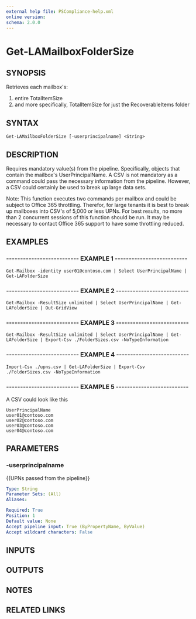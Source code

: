 ```yaml
---
external help file: PSCompliance-help.xml
online version: 
schema: 2.0.0
---
```


# Get-LAMailboxFolderSize

## SYNOPSIS
Retrieves each mailbox's:
1. entire TotalItemSize 
2. and more specifically, TotalItemSize for just the RecoverableItems folder

## SYNTAX

```
Get-LAMailboxFolderSize [-userprincipalname] <String>
```

## DESCRIPTION
Requires mandatory value(s) from the pipeline. 
Specifically, objects that contain the mailbox's UserPrincipalName.
A CSV is not mandatory as a command could pass the necessary information from the pipeline.
However, a CSV could certainly be used to break up large data sets.

Note: This function executes two commands per mailbox and could be subject to Office 365 throttling.
      Therefor, for large tenants it is best to break up mailboxes into CSV's of 5,000 or less UPNs.
      For best results, no more than 2 concurrent sessions of this function should be run.
      It may be necessary to contact Office 365 support to have some throttling reduced.

## EXAMPLES

### -------------------------- EXAMPLE 1 --------------------------
```
Get-Mailbox -identity user01@contoso.com | Select UserPrincipalName | Get-LAFolderSize
```

### -------------------------- EXAMPLE 2 --------------------------
```
Get-Mailbox -ResultSize unlimited | Select UserPrincipalName | Get-LAFolderSize | Out-GridView
```

### -------------------------- EXAMPLE 3 --------------------------
```
Get-Mailbox -ResultSize unlimited | Select UserPrincipalName | Get-LAFolderSize | Export-Csv ./FolderSizes.csv -NoTypeInformation
```

### -------------------------- EXAMPLE 4 --------------------------
```
Import-Csv ./upns.csv | Get-LAFolderSize | Export-Csv ./FolderSizes.csv -NoTypeInformation
```

### -------------------------- EXAMPLE 5 --------------------------
A CSV could look like this
```
UserPrincipalName
user01@contoso.com
user02@contoso.com
user03@contoso.com
user04@contoso.com
```


## PARAMETERS

### -userprincipalname
{{UPNs passed from the pipeline}}

```yaml
Type: String
Parameter Sets: (All)
Aliases: 

Required: True
Position: 1
Default value: None
Accept pipeline input: True (ByPropertyName, ByValue)
Accept wildcard characters: False
```

## INPUTS

## OUTPUTS

## NOTES

## RELATED LINKS

